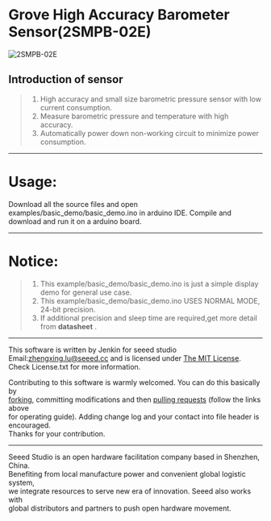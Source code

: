 Grove High Accuracy Barometer Sensor(2SMPB-02E)
=================================  

![2SMPB-02E](https://github.com/linux-downey/Grove_touch_sensor_MPR121/blob/master/MPR121_module.png)  


Introduction of sensor
----------------------------  
>1.  High accuracy and small size barometric pressure sensor with low current consumption.
>2.  Measure barometric pressure and temperature with high accuracy.
>3.  Automatically power down non-working circuit to minimize power consumption.

***
Usage:
==========  
Download all the source files and open examples/basic_demo/basic_demo.ino in arduino IDE. Compile and download and run it on a arduino board.

****
Notice:
=========
>1. This example/basic_demo/basic_demo.ino is just a simple display demo for general use case.
>2. This example/basic_demo/basic_demo.ino USES NORMAL MODE, 24-bit precision.
>3. If additional precision and sleep time are required,get more detail from **datasheet** .



***
This software is written by Jenkin for seeed studio<br>
Email:zhengxing.lu@seeed.cc
and is licensed under [The MIT License](http://opensource.org/licenses/mit-license.php). Check License.txt for more information.<br>

Contributing to this software is warmly welcomed. You can do this basically by<br>
[forking](https://help.github.com/articles/fork-a-repo), committing modifications and then [pulling requests](https://help.github.com/articles/using-pull-requests) (follow the links above<br>
for operating guide). Adding change log and your contact into file header is encouraged.<br>
Thanks for your contribution.
********
Seeed Studio is an open hardware facilitation company based in Shenzhen, China. <br>
Benefiting from local manufacture power and convenient global logistic system, <br>
we integrate resources to serve new era of innovation. Seeed also works with <br>
global distributors and partners to push open hardware movement.<br>
